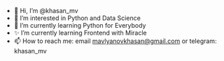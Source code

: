 - 👋 Hi, I’m @khasan_mv
- 👀 I’m interested in Python and Data Science
- 🌱 I’m currently learning Python for Everybody
- ✨ I’m currently learning Frontend with Miracle
- 📫 How to reach me: email mavlyanovkhasan@gmail.com or telegram: khasan_mv

<!---
khasanmv/khasanmv is a ✨ special ✨ repository because its `README.md` (this file) appears on your GitHub profile.
You can click the Preview link to take a look at your changes.
--->
